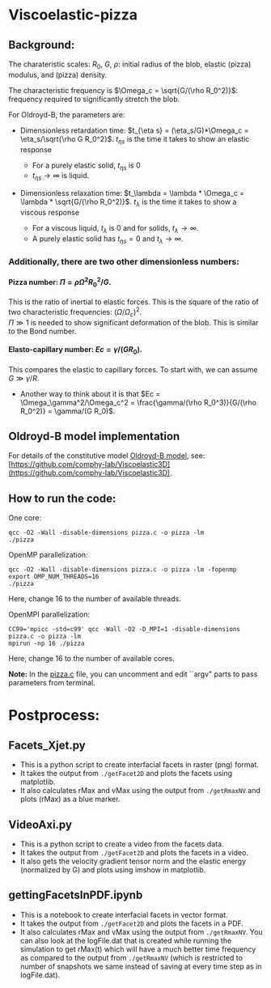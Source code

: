# Viscoelastic-pizza

## Background:

The charateristic scales: $R_0$, $G$, $\rho$: initial radius of the blob, elastic (pizza) modulus, and (pizza) density.

The characteristic frequency is $\Omega_c = \sqrt{G/(\rho R_0^2)}$: frequency required to significantly stretch the blob.

For Oldroyd-B, the parameters are: 
- Dimensionless retardation time: $t_{\eta s} = (\eta_s/G)*\Omega_c = \eta_s/\sqrt{\rho G R_0^2}$. $t_{\eta s}$ is the time it takes to show an elastic response
  - For a purely elastic solid, $t_{\eta s}$ is 0
  - $t_{\eta s} \to \infty$ is liquid. 

- Dimensionless relaxation time: $t_\lambda = \lambda * \Omega_c = \lambda * \sqrt{G/(\rho R_0^2)}$. $t_\lambda$ is the time it takes to show a viscous response
  - For a viscous liquid, $t_\lambda$ is 0 and for solids, $t_\lambda \to \infty$.
  - A purely elastic solid has $t_{\eta s} = 0$ and $t_\lambda \to \infty$.

### Additionally, there are two other dimensionless numbers:

#### Pizza number: $\Pi = \rho\Omega^2R_0^2/G$.

This is the ratio of inertial to elastic forces. This is the square of the ratio of two characteristic frequencies: $(\Omega/\Omega_c)^2$.<br>
$\Pi \gg 1$ is needed to show significant deformation of the blob. This is similar to the Bond number.

#### Elasto-capillary number: $Ec = \gamma/(G R_0)$.

This compares the elastic to capillary forces. To start with, we can assume $G \gg \gamma/R$.
- Another way to think about it is that $Ec = \Omega_\gamma^2/\Omega_c^2 = \frac{\gamma/(\rho R_0^3)}{G/(\rho R_0^2)} = \gamma/(G R_0)$.

## Oldroyd-B model implementation
For details of the constitutive model [Oldroyd-B model](https://en.wikipedia.org/wiki/Oldroyd-B_model), see: [https://github.com/comphy-lab/Viscoelastic3D](https://github.com/comphy-lab/Viscoelastic3D).


## How to run the code:

One core:

```shell
qcc -O2 -Wall -disable-dimensions pizza.c -o pizza -lm 
./pizza
```

OpenMP parallelization:

```shell 
qcc -O2 -Wall -disable-dimensions pizza.c -o pizza -lm -fopenmp 
export OMP_NUM_THREADS=16
./pizza
```
Here, change 16 to the number of available threads. 

OpenMPI parallelization:

```shell
CC99='mpicc -std=c99' qcc -Wall -O2 -D_MPI=1 -disable-dimensions pizza.c -o pizza -lm
mpirun -np 16 ./pizza
```
Here, change 16 to the number of available cores. 


**Note:** In the [pizza.c](pizza.c) file, you can uncomment and edit ``argv" parts to pass parameters from terminal. 

# Postprocess: 

## Facets_Xjet.py
- This is a python script to create interfacial facets in raster (png) format.
- It takes the output from `./getFacet2D` and plots the facets using matplotlib.
- It also calculates rMax and vMax using the output from `./getRmaxNV` and plots (rMax) as a blue marker.

## VideoAxi.py
- This is a python script to create a video from the facets data.
- It takes the output from `./getFacet2D` and plots the facets in a video.
- It also gets the velocity gradient tensor norm and the elastic energy (normalized by G) and plots using imshow in matplotlib.

## gettingFacetsInPDF.ipynb
- This is a notebook to create interfacial facets in vector format. 
- It takes the output from `./getFacet2D` and plots the facets in a PDF.
- It also calculates rMax and vMax using the output from `./getRmaxNV`. You can also look at the logFile.dat that is created while running the simulation to get rMax(t) which will have a much better time frequency as compared to the output from `./getRmaxNV` (which is restricted to number of snapshots we same instead of saving at every time step as in logFile.dat).